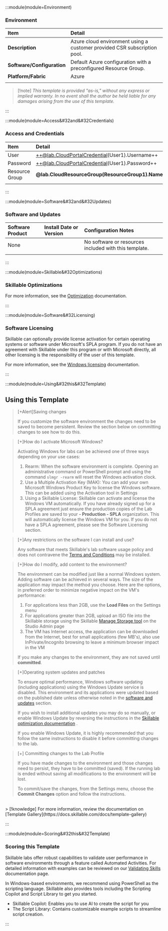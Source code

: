 :::module(module=Environment)

### Environment

| Item | Detail |
| :--- | :--- |
| **Description** | Azure cloud environment using a customer provided CSR subscription pool. |
| **Software/Configuration** | Default Azure configuration with a preconfigured Resource Group. |
| **Platform/Fabric** | Azure |
|  |  |

>[!note] *This template is provided "as-is," without any express or implied warranty. In no event shall the author be held liable for any damages arising from the use of this template.*

:::


:::module(module=Access&#32and&#32Credentials)

### Access and Credentials

| Item | Detail |
| :--- | :--- |
| User | ++@lab.CloudPortalCredential(User1).Username++ |
| Password | ++@lab.CloudPortalCredential(User1).Password++ |
| Resource Group | **@lab.CloudResourceGroup(ResourceGroup1).Name**|
|  |  |

:::


:::module(module=Software&#32and&#32Updates)

### Software and Updates

| Software Product | Install Date or Version | Configuration Notes |
| :--- | :--- | :--- |
| None | | No software or resources included with this template.
| | |

:::


:::module(module=Skillable&#32Optimizations)

### Skillable Optimizations

For more information, see the [Optimization](https://docs.skillable.com/docs/skillable-virtual-machine-optimization-recommendations) documentation.

:::


:::module(module=Software&#32Licensing)

### Software Licensing

Skillable can optionally provide license activation for certain operating systems or software under Microsoft's SPLA program. If you do not have an agreement with Skillable under this program or with Microsoft directly, all other licensing is the responsibility of the user of this template. 

For more information, see the [Windows licensing](https://docs.skillable.com/docs/windows-licensing) documentation.

:::


:::module(module=Using&#32this&#32Template)


## Using this Template

>[+Alert]Saving changes
>
>If you customize the software environment the changes need to be saved to become persistent.  Review the section below on committing changes to see how to do this.

>[+]How do I activate Microsoft Windows?
>
>Activating Windows for labs can be achieved one of three ways depending on your use cases:
>
>1. Rearm:  When the software environment is complete.  Opening an administrative command or PowerShell prompt and using the command `slmgr -rearm` will reset the Windows activation clock.  
>1. Use a Multiple Activation Key (MAK): You can add your own Microsoft Windows Product Key to license the Windows software.  This can be added using the Activation tool in Settings
>1. Using a Skillable License:  Skillable can activate and license the Windows VM automatically.  If you have already signed up for a SPLA agreement just ensure the production copies of the Lab Profiles are saved to your **<companyname> - Production - SPLA** organization.  This will automatically license the Windows VM for you.  If you do not have a SPLA agreement, please see the Software Licensing section.

>[+]Any restrictions on the software I can install and use?
>
>Any software that meets Skillable's lab software usage policy and does not contravene the [Terms and Conditions](https://www.skillable.com/company/legal-and-security/terms-and-conditions/) may be installed.

>[+]How do I modify, add content to the environment?
>
>The environment can be modified just like a normal Windows system. Adding software can be achieved in several ways. The size of the application may impact the method you choose. Here are the options, in preferred order to minimize negative impact on the VM's performance:
>
> 1. For applications less than 2GB, use the **Load Files** on the Settings menu 
> 1. For applications greater than 2GB, upload an ISO file into the Skillable storage using the Skillable [Manage Storage tool](https://labondemand.com/Storage) on the Studio Admin page 
> 1. The VM has Internet access, the application can be downloaded from the Internet, best for small applications (few MB's), also use InPrivate/Incognito browsing to leave a minimum browser impact in the VM
>
> If you make any changes to the environment, they are not saved until **committed**. 

>[+]Operating system updates and patches
>
>To ensure optimal performance, Windows software updating (including applications) using the Windows Update service is disabled. This environment and its applications were updated based on the published date unless otherwise noted in the [software and updates](#software-and-updates) section.
>
>If you wish to install additional updates you may do so manually, or enable Windows Update by reversing the instructions in the [Skillable optimization documentation](https://docs.skillable.com/docs/skillable-virtual-machine-optimization-recommendations) .
>
>If you enable Windows Update, it is highly recommended that you follow the same instructions to disable it before committing changes to the lab.

>[+] Committing changes to the Lab Profile
>
> If you have made changes to the environment and those changes need to persist, they have to be committed (saved).  If the running lab is ended without saving all modifications to the environment will be lost.
>
>To commit/save the changes, from the Settings menu, choose the **Commit Changes** option and follow the instructions.




<br>
> [!knowledge] For more information, review the documentation on [Template Gallery](https://docs.skillable.com/docs/template-gallery)

:::

:::module(module=Scoring&#32this&#32Template)

### Scoring this Template

Skillable labs offer robust capabilities to validate user performance in software environments through a feature called Automated Activities. For detailed information with examples can be reviewed on our [Validating Skills](https://docs.skillable.com/docs/pbt-overview) documentation page.

In Windows-based environments, we recommend using PowerShell as the scripting language. Skillable also provides tools including the Scripting Copilot and Script Library to get you started.

- Skillable Copilot:  Enables you to use AI to create the script for you
- The Script Library: Contains customizable example scripts to streamline script creation.

:::

